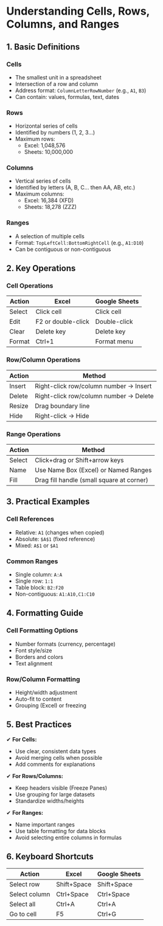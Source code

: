 # Understanding Cells, Rows, Columns, and Ranges

## 1. Basic Definitions

### Cells
- The smallest unit in a spreadsheet
- Intersection of a row and column
- Address format: `ColumnLetterRowNumber` (e.g., `A1`, `B3`)
- Can contain: values, formulas, text, dates

### Rows
- Horizontal series of cells
- Identified by numbers (1, 2, 3...)
- Maximum rows:
  - Excel: 1,048,576
  - Sheets: 10,000,000

### Columns
- Vertical series of cells
- Identified by letters (A, B, C... then AA, AB, etc.)
- Maximum columns:
  - Excel: 16,384 (XFD)
  - Sheets: 18,278 (ZZZ)

### Ranges
- A selection of multiple cells
- Format: `TopLeftCell:BottomRightCell` (e.g., `A1:D10`)
- Can be contiguous or non-contiguous

## 2. Key Operations

### Cell Operations
| Action | Excel | Google Sheets |
|--------|-------|--------------|
| Select | Click cell | Click cell |
| Edit | F2 or double-click | Double-click |
| Clear | Delete key | Delete key |
| Format | Ctrl+1 | Format menu |

### Row/Column Operations
| Action | Method |
|--------|--------|
| Insert | Right-click row/column number → Insert |
| Delete | Right-click row/column number → Delete |
| Resize | Drag boundary line |
| Hide | Right-click → Hide |

### Range Operations
| Action | Method |
|--------|--------|
| Select | Click+drag or Shift+arrow keys |
| Name | Use Name Box (Excel) or Named Ranges |
| Fill | Drag fill handle (small square at corner) |

## 3. Practical Examples

### Cell References
- Relative: `A1` (changes when copied)
- Absolute: `$A$1` (fixed reference)
- Mixed: `A$1` or `$A1`

### Common Ranges
- Single column: `A:A`
- Single row: `1:1`
- Table block: `B2:F20`
- Non-contiguous: `A1:A10,C1:C10`

## 4. Formatting Guide

### Cell Formatting Options
- Number formats (currency, percentage)
- Font style/size
- Borders and colors
- Text alignment

### Row/Column Formatting
- Height/width adjustment
- Auto-fit to content
- Grouping (Excel) or freezing

## 5. Best Practices

✔ **For Cells:**
- Use clear, consistent data types
- Avoid merging cells when possible
- Add comments for explanations

✔ **For Rows/Columns:**
- Keep headers visible (Freeze Panes)
- Use grouping for large datasets
- Standardize widths/heights

✔ **For Ranges:**
- Name important ranges
- Use table formatting for data blocks
- Avoid selecting entire columns in formulas

## 6. Keyboard Shortcuts

| Action | Excel | Google Sheets |
|--------|-------|--------------|
| Select row | Shift+Space | Shift+Space |
| Select column | Ctrl+Space | Ctrl+Space |
| Select all | Ctrl+A | Ctrl+A |
| Go to cell | F5 | Ctrl+G |